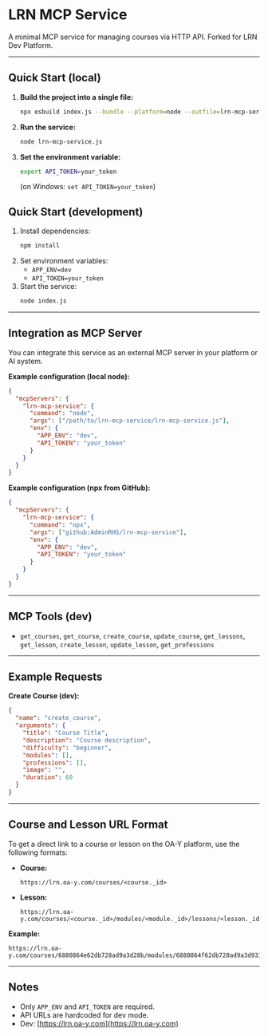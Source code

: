 # LRN MCP Service

A minimal MCP service for managing courses via HTTP API. Forked for LRN Dev Platform.

---

## Quick Start (local)

1. **Build the project into a single file:**
   ```bash
   npx esbuild index.js --bundle --platform=node --outfile=lrn-mcp-service.js --format=esm
   ```
2. **Run the service:**
   ```bash
   node lrn-mcp-service.js
   ```
3. **Set the environment variable:**
   ```bash
   export API_TOKEN=your_token
   ```
   (on Windows: `set API_TOKEN=your_token`)

## Quick Start (development)

1. Install dependencies:
   ```bash
   npm install
   ```
2. Set environment variables:
   - `APP_ENV=dev`
   - `API_TOKEN=your_token`
3. Start the service:
   ```bash
   node index.js
   ```

---

## Integration as MCP Server

You can integrate this service as an external MCP server in your platform or AI system.

**Example configuration (local node):**

```json
{
  "mcpServers": {
    "lrn-mcp-service": {
      "command": "node",
      "args": ["/path/to/lrn-mcp-service/lrn-mcp-service.js"],
      "env": {
        "APP_ENV": "dev",
        "API_TOKEN": "your_token"
      }
    }
  }
}
```

**Example configuration (npx from GitHub):**

```json
{
  "mcpServers": {
    "lrn-mcp-service": {
      "command": "npx",
      "args": ["github:AdminRHS/lrn-mcp-service"],
      "env": {
        "APP_ENV": "dev",
        "API_TOKEN": "your_token"
      }
    }
  }
}
```

---

## MCP Tools (dev)

- `get_courses`, `get_course`, `create_course`, `update_course`, `get_lessons`, `get_lesson`, `create_lesson`, `update_lesson`, `get_professions`

---

## Example Requests

**Create Course (dev):**

```json
{
  "name": "create_course",
  "arguments": {
    "title": "Course Title",
    "description": "Course description",
    "difficulty": "beginner",
    "modules": [],
    "professions": [],
    "image": "",
    "duration": 60
  }
}
```

---

## Course and Lesson URL Format

To get a direct link to a course or lesson on the OA-Y platform, use the following formats:

- **Course:**
  ```
  https://lrn.oa-y.com/courses/<course._id>
  ```
- **Lesson:**
  ```
  https://lrn.oa-y.com/courses/<course._id>/modules/<module._id>/lessons/<lesson._id>
  ```

**Example:**

```
https://lrn.oa-y.com/courses/6880864e62db728ad9a3d28b/modules/6880864f62db728ad9a3d931/lessons/6880e57353812200b4b5c512
```

---

## Notes

- Only `APP_ENV` and `API_TOKEN` are required.
- API URLs are hardcoded for dev mode.
- Dev: [https://lrn.oa-y.com](https://lrn.oa-y.com)
